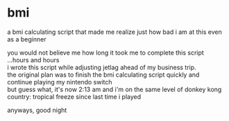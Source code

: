 # bmi
a bmi calculating script that made me realize just how bad i am at this even as a beginner

you would not believe me how long it took me to complete this script  
...hours and hours  
i wrote this script while adjusting jetlag ahead of my business trip.  
the original plan was to finish the bmi calculating script quickly and continue playing my nintendo switch  
but guess what, it's now 2:13 am and i'm on the same level of donkey kong country: tropical freeze since last time i played  

anyways, good night
